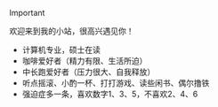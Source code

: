 > [!IMPORTANT]
> 欢迎来到我的小站，很高兴遇见你！

- 计算机专业，硕士在读
- 咖啡爱好者（精力有限、生活所迫）
- 中长跑爱好者（压力很大、自我释放）
- 听点摇滚、小酌一杯、打打游戏、读些闲书、偶尔撸铁
- 强迫症多一条，喜欢数字1、3、5，不喜欢2、4、6

